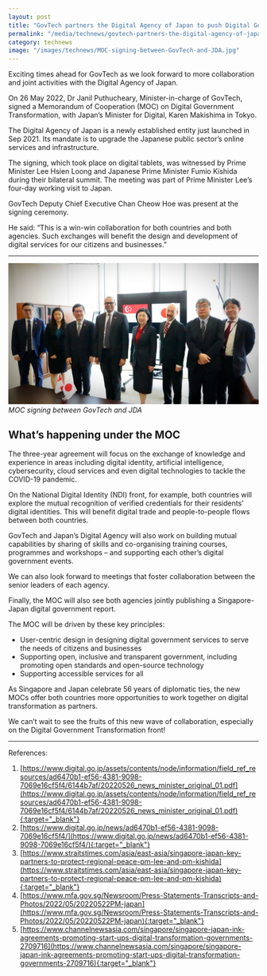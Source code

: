 ```yaml
---
layout: post
title: "GovTech partners the Digital Agency of Japan to push Digital Government Transformation"
permalink: "/media/technews/govtech-partners-the-digital-agency-of-japan-to-push-digital-government-transformation"
category: technews
image: "/images/technews/MOC-signing-between-GovTech-and-JDA.jpg"
---
```


Exciting times ahead for GovTech as we look forward to more collaboration and joint activities with the Digital Agency of Japan.

On 26 May 2022, Dr Janil Puthucheary, Minister-in-charge of GovTech, signed a Memorandum of Cooperation (MOC) on Digital Government Transformation, with Japan’s Minister for Digital, Karen Makishima in Tokyo.

The Digital Agency of Japan is a newly established entity just launched in Sep 2021. Its mandate is to upgrade the Japanese public sector’s online services and infrastructure.

The signing, which took place on digital tablets, was witnessed by Prime Minister Lee Hsien Loong and Japanese Prime Minister Fumio Kishida during their bilateral summit. The meeting was part of Prime Minister Lee’s four-day working visit to Japan.

GovTech Deputy Chief Executive Chan Cheow Hoe was present at the signing ceremony.

He said: “This is a win-win collaboration for both countries and both agencies. Such exchanges will benefit the design and development of digital services for our citizens and businesses.”

---

![MOC signing between GovTech and JDA](/images/technews/MOC-signing-between-GovTech-and-JDA.jpg)
*MOC signing between GovTech and JDA*

## What’s happening under the MOC

The three-year agreement will focus on the exchange of knowledge and experience in areas including digital identity, artificial intelligence, cybersecurity, cloud services and even digital technologies to tackle the COVID-19 pandemic.

On the National Digital Identity (NDI) front, for example, both countries will explore the mutual recognition of verified credentials for their residents’ digital identities. This will benefit digital trade and people-to-people flows between both countries.

GovTech and Japan’s Digital Agency will also work on building mutual capabilities by sharing of skills and co-organising training courses, programmes and workshops – and supporting each other’s digital government events.

We can also look forward to meetings that foster collaboration between the senior leaders of each agency.

Finally, the MOC will also see both agencies jointly publishing a Singapore-Japan digital government report.

The MOC will be driven by these key principles:
* User-centric design in designing digital government services to serve the needs of citizens and businesses
* Supporting open, inclusive and transparent government, including promoting open standards and open-source technology
* Supporting accessible services for all

As Singapore and Japan celebrate 56 years of diplomatic ties, the new MOCs offer both countries more opportunities to work together on digital transformation as partners.

We can’t wait to see the fruits of this new wave of collaboration, especially on the Digital Government Transformation front!

---

References:
1.  [https://www.digital.go.jp/assets/contents/node/information/field_ref_resources/ad6470b1-ef56-4381-9098-7069e16cf5f4/6144b7af/20220526_news_minister_original_01.pdf](https://www.digital.go.jp/assets/contents/node/information/field_ref_resources/ad6470b1-ef56-4381-9098-7069e16cf5f4/6144b7af/20220526_news_minister_original_01.pdf){:target="_blank"}
2.	[https://www.digital.go.jp/news/ad6470b1-ef56-4381-9098-7069e16cf5f4/](https://www.digital.go.jp/news/ad6470b1-ef56-4381-9098-7069e16cf5f4/){:target="_blank"}
3.	[https://www.straitstimes.com/asia/east-asia/singapore-japan-key-partners-to-protect-regional-peace-pm-lee-and-pm-kishida](https://www.straitstimes.com/asia/east-asia/singapore-japan-key-partners-to-protect-regional-peace-pm-lee-and-pm-kishida){:target="_blank"}
4.	[https://www.mfa.gov.sg/Newsroom/Press-Statements-Transcripts-and-Photos/2022/05/20220522PM-japan](https://www.mfa.gov.sg/Newsroom/Press-Statements-Transcripts-and-Photos/2022/05/20220522PM-japan){:target="_blank"}
5.	[https://www.channelnewsasia.com/singapore/singapore-japan-ink-agreements-promoting-start-ups-digital-transformation-governments-2709716](https://www.channelnewsasia.com/singapore/singapore-japan-ink-agreements-promoting-start-ups-digital-transformation-governments-2709716){:target="_blank"}


